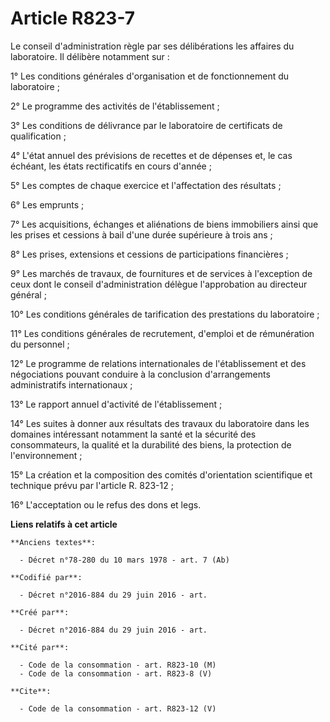 # Article R823-7

Le conseil d'administration règle par ses délibérations les affaires du laboratoire. Il délibère notamment sur : 

1° Les conditions générales d'organisation et de fonctionnement du laboratoire ; 

2° Le programme des activités de l'établissement ; 

3° Les conditions de délivrance par le laboratoire de certificats de qualification ; 

4° L'état annuel des prévisions de recettes et de dépenses et, le cas échéant, les états rectificatifs en cours d'année ; 

5° Les comptes de chaque exercice et l'affectation des résultats ; 

6° Les emprunts ; 

7° Les acquisitions, échanges et aliénations de biens immobiliers ainsi que les prises et cessions à bail d'une durée
supérieure à trois ans ; 

8° Les prises, extensions et cessions de participations financières ; 

9° Les marchés de travaux, de fournitures et de services à l'exception de ceux dont le conseil d'administration délègue
l'approbation au directeur général ; 

10° Les conditions générales de tarification des prestations du laboratoire ; 

11° Les conditions générales de recrutement, d'emploi et de rémunération du personnel ; 

12° Le programme de relations internationales de l'établissement et des négociations pouvant conduire à la conclusion
d'arrangements administratifs internationaux ; 

13° Le rapport annuel d'activité de l'établissement ; 

14° Les suites à donner aux résultats des travaux du laboratoire dans les domaines intéressant notamment la santé et la
sécurité des consommateurs, la qualité et la durabilité des biens, la protection de l'environnement ; 

15° La création et la composition des comités d'orientation scientifique et technique prévu par l'article R. 823-12 ; 

16° L'acceptation ou le refus des dons et legs.

**Liens relatifs à cet article**

	**Anciens textes**:

	  - Décret n°78-280 du 10 mars 1978 - art. 7 (Ab)

	**Codifié par**:

	  - Décret n°2016-884 du 29 juin 2016 - art.

	**Créé par**:

	  - Décret n°2016-884 du 29 juin 2016 - art.

	**Cité par**:

	  - Code de la consommation - art. R823-10 (M)
	  - Code de la consommation - art. R823-8 (V)

	**Cite**:

	  - Code de la consommation - art. R823-12 (V)
